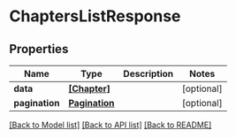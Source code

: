 # ChaptersListResponse

## Properties
Name | Type | Description | Notes
------------ | ------------- | ------------- | -------------
**data** | [**[Chapter]**](Chapter.md) |  | [optional] 
**pagination** | [**Pagination**](Pagination.md) |  | [optional] 

[[Back to Model list]](../README.md#documentation-for-models) [[Back to API list]](../README.md#documentation-for-api-endpoints) [[Back to README]](../README.md)


